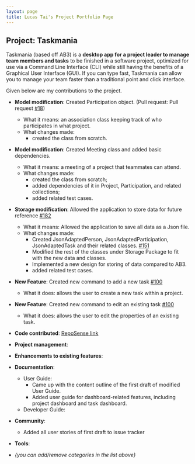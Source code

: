 ```yaml
---
layout: page
title: Lucas Tai's Project Portfolio Page
---
```


## Project: Taskmania

Taskmania (based off AB3) is a **desktop app for a project leader to manage team members and tasks** to be finished in a
 software project, optimized for use via a Command Line Interface (CLI) while still having the benefits of a 
 Graphical User Interface (GUI). If you can type fast, Taskmania can allow you to manage your team faster than 
 a traditional point and click interface.
 
Given below are my contributions to the project.

* **Model modification**: Created Participation object. (Pull request: Pull request [\#18](https://github.com/AY2021S1-CS2103T-W10-3/tp/pull/18))
  * What it means: an association class keeping track of who participates in what project.
  * What changes made: 
    * created the class from scratch.
    
* **Model modification**: Created Meeting class and added basic dependencies.
  * What it means: a meeting of a project that teammates can attend.
  * What changes made: 
    * created the class from scratch;
    * added dependencies of it in Project, Participation, and related collections;
    * added related test cases.
    
* **Storage modification**: Allowed the application to store data for future reference [\#182](https://github.com/AY2021S1-CS2103T-W10-3/tp/pull/182)
  * What it means: Allowed the application to save all data as a Json file.
  * What changes made:
    * Created JsonAdaptedPerson, JsonAdaptedParticipation, JsonAdaptedTask and their related classes. [\#151](https://github.com/AY2021S1-CS2103T-W10-3/tp/pull/151)
    * Modified the rest of the classes under Storage Package to fit with the new data and classes.
    * Implemented a new design for storing of data compared to AB3.
    * added related test cases. 
  
* **New Feature**: Created new command to add a new task [\#100](https://github.com/AY2021S1-CS2103T-W10-3/tp/pull/100)
    * What it does: allows the user to create a new task within a project.
    
* **New Feature**: Created new command to edit an existing task [\#100](https://github.com/AY2021S1-CS2103T-W10-3/tp/pull/100)
    * What it does: allows the user to edit the properties of an existing task.

* **Code contributed**: [RepoSense link](https://nus-cs2103-ay2021s1.github.io/tp-dashboard/#breakdown=true&search=&sort=groupTitle&sortWithin=title&since=2020-08-14&timeframe=commit&mergegroup=&groupSelect=groupByRepos&checkedFileTypes=docs~functional-code~test-code~other&tabOpen=true&tabType=authorship&zFR=false&tabAuthor=lucastai98&tabRepo=AY2021S1-CS2103T-W10-3%2Ftp%5Bmaster%5D&authorshipIsMergeGroup=false&authorshipFileTypes=docs~functional-code)

* **Project management**:

* **Enhancements to existing features**:

* **Documentation**:
  * User Guide:
    * Came up with the content outline of the first draft of modified User Guide.
    * Added user guide for dashboard-related features, including project dashboard and task dashboard.
  * Developer Guide:

* **Community**:
  * Added all user stories of first draft to issue tracker

* **Tools**:

* _{you can add/remove categories in the list above}_
